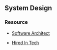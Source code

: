 ## System Design

### Resource

* [Software Architect](http://tutorials.jenkov.com/software-architecture/index.html)

* [Hired In Tech](https://www.hiredintech.com/classrooms/system-design/lesson/52)


